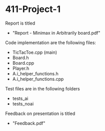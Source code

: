 # 411-Project-1

Report is titled
- "Report - Minimax in Arbitrarily board.pdf"

Code implementation are the following files: 
- TicTacToe.cpp (main)
- Board.h
- Board.cpp
- Player.h
- A.i_helper_functions.h
- A.i_helper_functions.cpp

Test files are in the following folders 
- tests_ai
- tests_noai

Feedback on presentation is titled 
- "Feedback.pdf"

